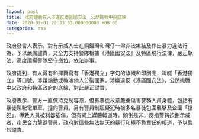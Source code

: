 ```yaml
---
layout: post
title: 政府譴責有人涉違反港區國安法　公然挑戰中央底線
date: 2020-07-01 22:33:33.000000000 +08:00
categories: rss
---
```


政府發言人表示，對有示威人士在銅鑼灣和灣仔一帶非法集結及作出暴力違法行為，予以嚴厲譴責，又全力支持警隊根據《港區國安法》及特區現行法律，嚴正執法，高度讚揚警隊堅守崗位，依法辦事。

政府提到，有人藏有和揮舞寫有「香港獨立」字句的旗幟和印刷品，叫喊「香港獨立」等口號，涉嫌煽動或教唆他人分裂國家，涉嫌違反《港區國安法》，公然挑戰中央政府和特區政府的底線，對此嚴正譴責。

政府表示，警方一直保持克制容忍，但有暴徒故意嚴重傷害警務人員身體，包括有暴徒駕駛電單車，撞向警員，另有警員制服疑犯時被多名暴徒包圍襲擊及企圖「搶犯」，導致人員被利器插傷，但有網上媒體報道時，顛倒是非，反指警員按倒示威者，市民合力擊退警員，政府對這些無法無天的暴行和極不負責任的報道，予以強烈譴責。
